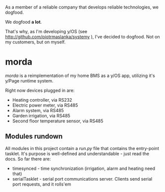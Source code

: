 As a member of a reliable company that develops reliable technologies, we dogfood.

We dogfood __a lot__.

That's why, as I'm developing y/OS (see http://github.com/piotrmaslanka/systemy ), I've decided to dogfood. Not on my customers, but on myself.

# morda

_morda_ is a reimplementation of my home BMS as a y/OS app, utilizing it's y/Page runtime system.

Right now devices plugged in are:
* Heating controller, via RS232
* Electric power meter, via RS485
* Alarm system, via RS485
* Garden irrigation, via RS485
* Second floor temperature sensor, via RS485

## Modules rundown

All modules in this project contain a _run.py_ file that contains the entry-point tasklet. It's purpose is well-defined and understandable - just read the docs. So far there are:

* timesynced - time synchronization (irrigation, alarm and heating need that)
* serialTasklet - serial port communications server. Clients send serial port requests, and it rolls'em